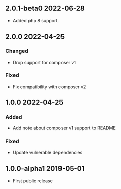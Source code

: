 ## 2.0.1-beta0 2022-06-28
- Added php 8 support.

## 2.0.0 2022-04-25

### Changed

- Drop support for composer v1

### Fixed

- Fix compatibility with composer v2

## 1.0.0 2022-04-25

### Added

- Add note about composer v1 support to README

### Fixed

- Update vulnerable dependencies

## 1.0.0-alpha1 2019-05-01

  * First public release
